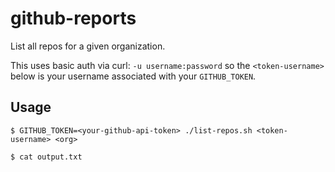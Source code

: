 # github-reports

List all repos for a given organization.

This uses basic auth via curl: `-u username:password` so the
`<token-username>` below is your username associated with your `GITHUB_TOKEN`.

## Usage

    $ GITHUB_TOKEN=<your-github-api-token> ./list-repos.sh <token-username> <org>

    $ cat output.txt
